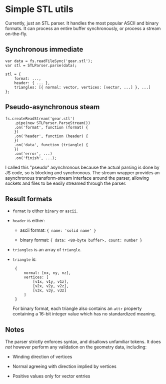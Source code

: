 Simple STL utils
================

Currently, just an STL parser.  It handles the most popular ASCII and binary
formats.  It can process an entire buffer synchronously, or process a stream
on-the-fly.

Synchronous immediate
---------------------

	var data = fs.readFileSync('gear.stl');
	var stl = STLParser.parse(data);

	stl = {
		format: ...,
		header: { ... },
		triangles: [{ normal: vector, vertices: [vector, ...] }, ...]
	};

Pseudo-asynchronous steam
-------------------------

	fs.createReadStream('gear.stl')
		.pipe(new STLParser.ParseStream())
		.on('format', function (format) {
		})
		.on('header', function (header) {
		})
		.on('data', function (triangle) {
		})
		.on('error', ...)
		.on('finish', ...);

I called this "pseudo" asynchronous because the actual parsing is done by JS
code, so is blocking and synchronous.  The stream wrapper provides an
asynchronous transform-stream interface around the parser, allowing sockets and
files to be easily streamed through the parser.

Result formats
--------------

 * `format` is either `binary` or `ascii`.

 * `header` is either:

   * ascii format: `{ name: 'solid name' }`

   * binary format: `{ data: <80-byte buffer>, count: number }`

 * `triangles` is an array of `triangle`.

 * `triangle` is:

		{
		    normal: [nx, ny, nz],
		    vertices: [
		        [v1x, v1y, v1z],
		        [v2x, v2y, v2z],
		        [v3x, v3y, v3z]
		    ]
		}

   For binary format, each triangle also contains an `attr` property containing
   a 16-bit integer value which has no standardized meaning.

Notes
-----

The parser strictly enforces syntax, and disallows unfamiliar tokens.  It does
*not* however perform any validation on the geometry data, including:

 * Winding direction of vertices

 * Normal agreeing with direction implied by vertices

 * Positive values only for vector entries
